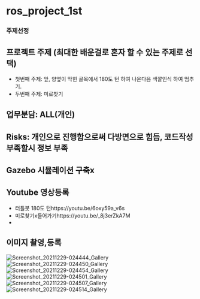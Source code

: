 # ros_project_1st


### 주제선정
## 프로젝트 주제 (최대한 배운걸로 혼자 할 수 있는 주제로 선택)
- 첫번째 주제: 앞, 양옆이 막힌 골목에서 180도 턴 하여 나온다음 색깔인식 하여 멈추기.
- 두번째 주제: 미로찾기

## 업무분담: ALL(개인)
## Risks: 개인으로 진행함으로써 다방면으로 힘듬, 코드작성 부족할시 정보 부족
## Gazebo 시뮬레이션 구축x

## Youtube 영상등록
- 터틀봇 180도 턴https://youtu.be/6oxy59a_v6s
- 미로찾기x들어가기https://youtu.be/_8j3erZkA7M
- 
## 이미지 촬영,등록
![Screenshot_20211229-024444_Gallery](https://user-images.githubusercontent.com/90584094/147593139-a2744920-e74a-4ec2-98d4-793978e64e75.jpg)
![Screenshot_20211229-024450_Gallery](https://user-images.githubusercontent.com/90584094/147593144-7b9066c6-256b-456a-ada8-3f8ecdb02858.jpg)
![Screenshot_20211229-024454_Gallery](https://user-images.githubusercontent.com/90584094/147593145-1b791cb0-fe97-44ad-b9fe-46f17f1f5ec8.jpg)
![Screenshot_20211229-024501_Gallery](https://user-images.githubusercontent.com/90584094/147593147-5574de05-b5df-45b9-9025-67668e62973b.jpg)
![Screenshot_20211229-024507_Gallery](https://user-images.githubusercontent.com/90584094/147593149-822f8e59-bde2-4833-b1ce-39bf50182535.jpg)
![Screenshot_20211229-024514_Gallery](https://user-images.githubusercontent.com/90584094/147593153-32932364-c624-4558-bef2-3c074eaf2f05.jpg)
